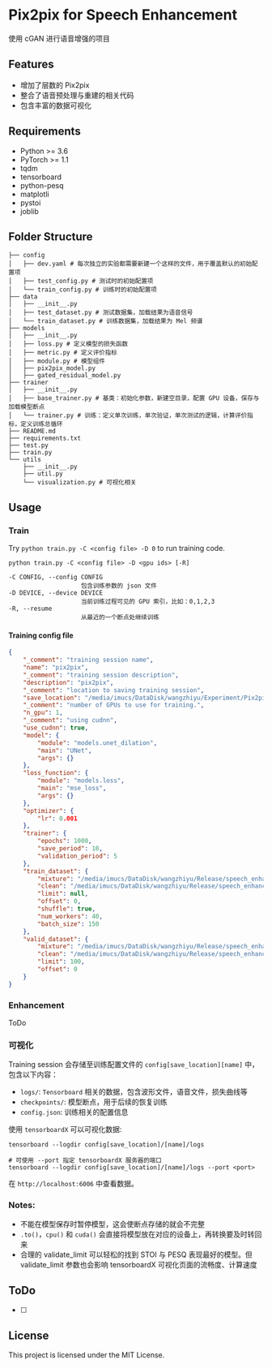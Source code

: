 # Pix2pix for Speech Enhancement

使用 cGAN 进行语音增强的项目

## Features

- 增加了层数的 Pix2pix
- 整合了语音预处理与重建的相关代码
- 包含丰富的数据可视化

## Requirements
- Python >= 3.6
- PyTorch >= 1.1
- tqdm
- tensorboard
- python-pesq
- matplotli
- pystoi
- joblib

## Folder Structure

```shell
├── config
│   ├── dev.yaml # 每次独立的实验都需要新建一个这样的文件，用于覆盖默认的初始配置项
│   ├── test_config.py # 测试时的初始配置项
│   └── train_config.py # 训练时的初始配置项
├── data
│   ├── __init__.py
│   ├── test_dataset.py # 测试数据集，加载结果为语音信号
│   └── train_dataset.py # 训练数据集，加载结果为 Mel 频谱
├── models
│   ├── __init__.py
│   ├── loss.py # 定义模型的损失函数
│   ├── metric.py # 定义评价指标
│   ├── module.py # 模型组件
│   ├── pix2pix_model.py
│   ├── gated_residual_model.py
├── trainer
│   ├── __init__.py
│   ├── base_trainer.py # 基类：初始化参数，新建空目录，配置 GPU 设备，保存与加载模型断点
│   └── trainer.py # 训练：定义单次训练，单次验证，单次测试的逻辑，计算评价指标，定义训练总循环
├── README.md
├── requirements.txt
├── test.py
├── train.py
└── utils
    ├── __init__.py
    ├── util.py
    └── visualization.py # 可视化相关
```


## Usage

### Train

Try `python train.py -C <config file> -D 0` to run training code. 

```shell
python train.py -C <config file> -D <gpu ids> [-R]

-C CONFIG, --config CONFIG
                    包含训练参数的 json 文件
-D DEVICE, --device DEVICE
                    当前训练过程可见的 GPU 索引，比如：0,1,2,3
-R, --resume          
                    从最近的一个断点处继续训练
```

#### Training config file

```json
{   
    "_comment": "training session name",
    "name": "pix2pix",
    "_comment": "training session description",
    "description": "pix2pix",
    "_comment": "location to saving training session",
    "save_location": "/media/imucs/DataDisk/wangzhiyu/Experiment/Pix2pix",
    "_comment": "number of GPUs to use for training.",
    "n_gpu": 1,
    "_comment": "using cudnn",
    "use_cudnn": true,
    "model": {
        "module": "models.unet_dilation",
        "main": "UNet",
        "args": {}
    },
    "loss_function": {
        "module": "models.loss",
        "main": "mse_loss",
        "args": {}
    },
    "optimizer": {
        "lr": 0.001
    },
    "trainer": {
        "epochs": 1000,
        "save_period": 10,
        "validation_period": 5
    },
    "train_dataset": {
        "mixture": "/media/imucs/DataDisk/wangzhiyu/Release/speech_enhancement/noise_7_clean_900/train/mixture.npy",
        "clean": "/media/imucs/DataDisk/wangzhiyu/Release/speech_enhancement/noise_7_clean_900/train/clean.npy",
        "limit": null,
        "offset": 0,
        "shuffle": true,
        "num_workers": 40,
        "batch_size": 150
    },
    "valid_dataset": {
        "mixture": "/media/imucs/DataDisk/wangzhiyu/Release/speech_enhancement/noise_7_clean_900/test/mixture.npy",
        "clean": "/media/imucs/DataDisk/wangzhiyu/Release/speech_enhancement/noise_7_clean_900/test/clean.npy",
        "limit": 100,
        "offset": 0
    }
}
```

### Enhancement

ToDo

### 可视化

Training session 会存储至训练配置文件的 `config[save_location][name]` 中，包含以下内容：

- `logs/`: `Tensorboard` 相关的数据，包含波形文件，语音文件，损失曲线等
- `checkpoints/`: 模型断点，用于后续的恢复训练
- `config.json`: 训练相关的配置信息

使用 `tensorboardX` 可以可视化数据:

```shell
tensorboard --logdir config[save_location]/[name]/logs

# 可使用 --port 指定 tensorboardX 服务器的端口
tensorboard --logdir config[save_location]/[name]/logs --port <port>
```

在 `http://localhost:6006` 中查看数据。

### Notes:

- 不能在模型保存时暂停模型，这会使断点存储的就会不完整
- `.to()`，`cpu()` 和 `cuda()` 会直接将模型放在对应的设备上，再转换要及时转回来
- 合理的 validate_limit 可以轻松的找到 STOI 与 PESQ 表现最好的模型。但 validate_limit 参数也会影响 tensorboardX 可视化页面的流畅度、计算速度

## ToDo

- [ ] 

## License

This project is licensed under the MIT License.
